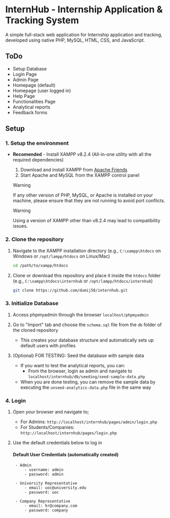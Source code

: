 # InternHub - Internship Application & Tracking System

A simple full-stack web application for Internship application and tracking, developed using native PHP, MySQL, HTML, CSS, and JavaScript.

## ToDo

- Setup Database
- Login Page
- Admin Page
- Homepage (default)
- Homepage (user logged in)
- Help Page
- Functionalities Page
- Analytical reports
- Feedback forms

## Setup

### 1. Setup the environment

- **Recomended** - Install XAMPP v8.2.4 (All-in-one utility with all the required dependencies)
    1. Download and install XAMPP from [Apache Friends](https://www.apachefriends.org/index.html)
    2. Start Apache and MySQL from the XAMPP control panel

    > [!WARNING]
    > If any other version of PHP, MySQL, or Apache is installed on your machine, please ensure that they are not running to avoid port conflicts.

    > [!WARNING]
    > Using a version of XAMPP other than v8.2.4 may lead to compatibility issues.

### 2. Clone the repository

1. Navigate to the XAMPP installation directory (e.g., `C:\xampp\htdocs` on Windows or `/opt/lampp/htdocs` on Linux/Mac)
    ```bash
    cd /path/to/xampp/htdocs
    ```
2. Clone or download this repository and place it inside the `htdocs` folder (e.g., `C:\xampp\htdocs\internhub` or `/opt/lampp/htdocs/internhub`)
    ```bash
    git clone https://github.com/dumij58/internhub.git
    ```

### 3. Initialize Database

1. Access phpmyadmin through the browser `localhost/phpmyadmin`

2. Go to "Import" tab and choose the `schema.sql` file from the `db` folder of the cloned repository

    - This creates your database structure and automatically sets up default users with profiles

3. (Optional) FOR TESTING: Seed the database with sample data

    - If you want to test the analytical reports, you can:
        - From the browser, login as admin and navigate to `localhost/internhub/db/seeding/seed-sample-data.php`
    - When you are done testing, you can remove the sample data by executing the `unseed-analytics-data.php` file in the same way

### 4. Login

1. Open your browser and navigate to;
    - For Admins:
     `http://localhost/internhub/pages/admin/login.php`
    - For Students/Companies:
     `http://localhost/internhub/pages/login.php`
2. Use the default credentials below to log in

    #### Default User Credentials (automatically created)
        - Admin
            - username: admin
            - password: admin

        - University Representative
            - email: uoc@university.edu
            - password: uoc

        - Company Representative
            - email: hr@company.com
            - password: company